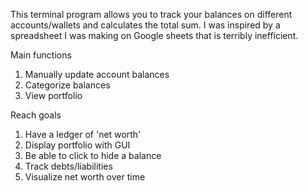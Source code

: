This terminal program allows you to track your balances on different accounts/wallets and calculates the total sum.  I was inspired by a spreadsheet I was making on Google sheets that is terribly inefficient. 

Main functions
1. Manually update account balances
2. Categorize balances
3. View portfolio

Reach goals
1. Have a ledger of 'net worth'
2. Display portfolio with GUI
3. Be able to click to hide a balance
4. Track debts/liabilities
5. Visualize net worth over time
